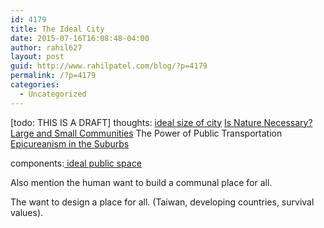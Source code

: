 ```yaml
---
id: 4179
title: The Ideal City
date: 2015-07-16T16:08:48-04:00
author: rahil627
layout: post
guid: http://www.rahilpatel.com/blog/?p=4179
permalink: /?p=4179
categories:
  - Uncategorized
---
```

[todo: THIS IS A DRAFT]
thoughts:
<a href="http://www.rahilpatel.com/blog/the-ideal-size-of-a-city">ideal size of city</a>
<a href="http://www.rahilpatel.com/blog/large-and-small-communities">Is Nature Necessary?</a>
<a href="http://www.rahilpatel.com/blog/large-and-small-communities">Large and Small Communities</a>
The Power of Public Transportation
<a href="http://www.rahilpatel.com/blog/epicureanism-in-the-suburbs">Epicureanism in the Suburbs</a>

components:<a href="http://www.rahilpatel.com/blog/the-ideal-size-of-a-city">
ideal public space
</a>

Also mention the human want to build a communal place for all.

The want to design a place for all. (Taiwan, developing countries, survival values).